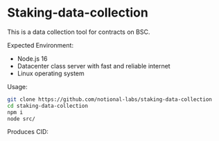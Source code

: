 # Staking-data-collection


This is a data collection tool for contracts on BSC.  

Expected Environment:
* Node.js 16
* Datacenter class server with fast and reliable internet
* Linux operating system

Usage:

```bash
git clone https://github.com/notional-labs/staking-data-collection
cd staking-data-collection
npm i
node src/
```


Produces CID:

